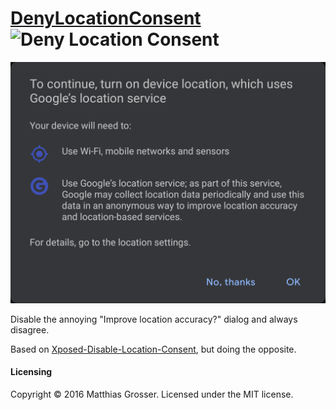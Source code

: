 # [DenyLocationConsent](http://repo.xposed.info/module/org.brainkiller.xposed.denylocationconsent) ![Deny Location Consent](https://raw.githubusercontent.com/mtgrosser/DenyLocationConsent/master/res/drawable-mdpi/ic_launcher.png?raw=true)

![Improve location accuracy](https://raw.githubusercontent.com/mtgrosser/DenyLocationConsent/master/gfx/location_accuracy.png)

Disable the annoying "Improve location accuracy?" dialog and always disagree.

Based on [Xposed-Disable-Location-Consent](https://github.com/MohammadAG/Xposed-Disable-Location-Consent), but doing the opposite.

#### Licensing
Copyright &copy; 2016 Matthias Grosser. Licensed under the MIT license.
